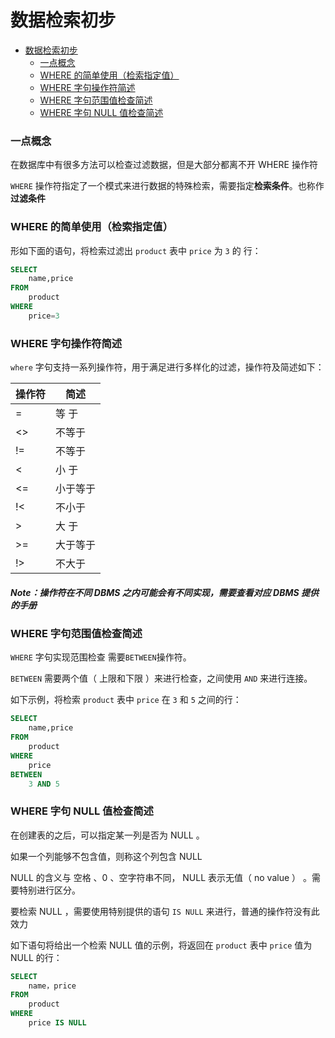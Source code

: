 # 数据检索初步

- [数据检索初步](#数据检索初步)
    - [一点概念](#一点概念)
    - [WHERE 的简单使用（检索指定值）](#where-的简单使用检索指定值)
    - [WHERE 字句操作符简述](#where-字句操作符简述)
    - [WHERE 字句范围值检查简述](#where-字句范围值检查简述)
    - [WHERE 字句 NULL 值检查简述](#where-字句-null-值检查简述)

### 一点概念
在数据库中有很多方法可以检查过滤数据，但是大部分都离不开 WHERE 操作符

`WHERE` 操作符指定了一个模式来进行数据的特殊检索，需要指定**检索条件**。也称作**过滤条件**
### WHERE 的简单使用（检索指定值）
形如下面的语句，将检索过滤出 `product` 表中 `price` 为 `3` 的   行：
```SQL
SELECT
    name,price
FROM
    product
WHERE
    price=3
```
### WHERE 字句操作符简述
`where` 字句支持一系列操作符，用于满足进行多样化的过滤，操作符及简述如下：

操作符 |   简述
----- | ------
=     |  等  于
<>    |  不等于
!=    |  不等于
<     |  小  于
<=    |  小于等于
!<    |  不小于
\>    |  大  于
\>=   |  大于等于
\!>   |  不大于
##### Note：操作符在不同 DBMS 之内可能会有不同实现，需要查看对应 DBMS 提供的手册
### WHERE 字句范围值检查简述
`WHERE` 字句实现范围检查 需要`BETWEEN`操作符。

`BETWEEN` 需要两个值（ 上限和下限 ）来进行检查，之间使用 `AND` 来进行连接。

如下示例，将检索 `product` 表中 `price` 在 `3` 和 `5` 之间的行：
```SQL
SELECT
    name,price
FROM
    product
WHERE
    price
BETWEEN
    3 AND 5
```
### WHERE 字句 NULL 值检查简述
在创建表的之后，可以指定某一列是否为 NULL 。

如果一个列能够不包含值，则称这个列包含 NULL

NULL 的含义与 空格 、0 、空字符串不同， NULL 表示无值（ no value ） 。需要特别进行区分。

要检索 NULL ，需要使用特别提供的语句 `IS NULL` 来进行，普通的操作符没有此效力

如下语句将给出一个检索 NULL 值的示例，将返回在 `product` 表中 `price` 值为 NULL 的行：

```SQL
SELECT
    name，price
FROM
    product
WHERE
    price IS NULL
```